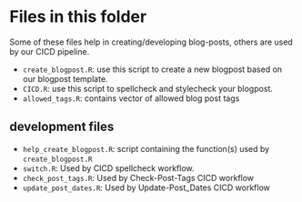 # Files in this folder

Some of these files help in creating/developing blog-posts, others are used by our CICD pipeline. 

- `create_blogpost.R`: use this script to create a new blogpost based on our blogpost template. 
- `CICD.R`: use this script to spellcheck and stylecheck your blogpost.
- `allowed_tags.R`: contains vector of allowed blog post tags 

## development files
- `help_create_blogpost.R`: script containing the function(s) used by `create_blogpost.R`
- `switch.R`: Used by CICD spellcheck workflow. 
- `check_post_tags.R`: Used by Check-Post-Tags CICD workflow
- `update_post_dates.R`: Used by Update-Post_Dates CICD workflow

